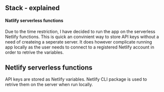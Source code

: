 ## Stack - explained

#### Natlify serverless functions 
Due to the time restriction, I have decided to run the app on the serverless Netlify functions. This is quick an convinient way to store API keys without a need of createing a seperate server. It does however complicate running app locally as the user needs to connect to a registered Netlify account in order to retrive the variables. 


## Netlify serverless functions

API keys are stored as Netlify variables. Netlify CLI package is used to retrive them on the server when run locally.